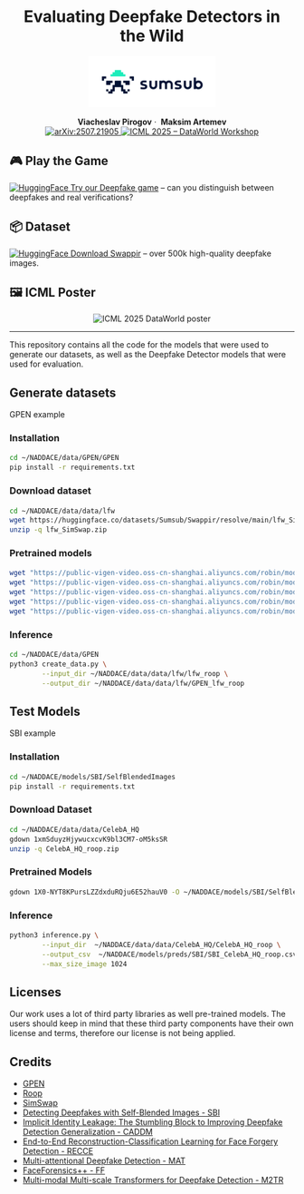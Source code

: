 <h1 align="center">Evaluating Deepfake Detectors in the Wild</h1>

<p align="center">
  <img src="pics/Sumsub_logo.png" alt="Sumsub" height="90"/>
</p>

<p align="center">
  <strong>Viacheslav&nbsp;Pirogov</strong>&nbsp;&middot;&nbsp;
  <strong>Maksim&nbsp;Artemev</strong><br/>
  <a href="https://www.arxiv.org/abs/2507.21905">
    <img src="https://img.shields.io/badge/arXiv-2507.21905-b31b1b.svg?logo=arxiv&logoColor=white" alt="arXiv:2507.21905"/>
  </a>
  <a href="https://icml.cc/virtual/2025/workshop/39966">
    <img src="https://img.shields.io/badge/ICML&nbsp;2025&nbsp;DataWorld-blueviolet.svg" alt="ICML 2025 – DataWorld Workshop"/>
  </a>
</p>

## 🎮 Play the Game  
[<img src="https://huggingface.co/front/assets/huggingface_logo.svg" alt="HuggingFace" height="24"/> Try our Deepfake game](https://huggingface.co/spaces/Sumsub/Deepfake-Game) – 
can you distinguish between deepfakes and real verifications?

## 📦 Dataset  
[<img src="https://huggingface.co/front/assets/huggingface_logo.svg" alt="HuggingFace" height="24"/> Download Swappir](https://huggingface.co/datasets/Sumsub/Swappir) – over 500k high-quality deepfake images.

## 🖼️ ICML Poster  
<p align="center">
  <img src="pics/ICML_poster.png" alt="ICML 2025 DataWorld poster" width="560"/>
</p>

---
This repository contains all the code for the models that were used to generate our datasets,
as well as the Deepfake Detector models that were used for evaluation.

## Generate datasets
GPEN example

### Installation
```bash
cd ~/NADDACE/data/GPEN/GPEN
pip install -r requirements.txt
```

### Download dataset
```bash
cd ~/NADDACE/data/data/lfw
wget https://huggingface.co/datasets/Sumsub/Swappir/resolve/main/lfw_SimSwap.zip
unzip -q lfw_SimSwap.zip
```

### Pretrained models

```bash
wget "https://public-vigen-video.oss-cn-shanghai.aliyuncs.com/robin/models/RetinaFace-R50.pth" -O weights/RetinaFace-R50.pth
wget "https://public-vigen-video.oss-cn-shanghai.aliyuncs.com/robin/models/GPEN-BFR-512.pth" -O weights/GPEN-BFR-512.pth
wget "https://public-vigen-video.oss-cn-shanghai.aliyuncs.com/robin/models/GPEN-BFR-256.pth" -O weights/GPEN-BFR-256.pth
wget "https://public-vigen-video.oss-cn-shanghai.aliyuncs.com/robin/models/realesrnet_x2.pth" -O weights/realesrnet_x2.pth
wget "https://public-vigen-video.oss-cn-shanghai.aliyuncs.com/robin/models/ParseNet-latest.pth" -O weights/ParseNet-latest.pth
```

### Inference

```bash
cd ~/NADDACE/data/GPEN
python3 create_data.py \
        --input_dir ~/NADDACE/data/data/lfw/lfw_roop \
        --output_dir ~/NADDACE/data/data/lfw/GPEN_lfw_roop
```

## Test Models
SBI example

### Installation
```bash
cd ~/NADDACE/models/SBI/SelfBlendedImages
pip install -r requirements.txt
```
### Download Dataset
```bash
cd ~/NADDACE/data/data/CelebA_HQ
gdown 1xmSduyzHjywucxcvK9bl3CM7-oM5ksSR
unzip -q CelebA_HQ_roop.zip
```
### Pretrained Models
```bash
gdown 1X0-NYT8KPursLZZdxduRQju6E52hauV0 -O ~/NADDACE/models/SBI/SelfBlendedImages/weights/FFc23.tar
```
### Inference
```bash
python3 inference.py \
        --input_dir  ~/NADDACE/data/data/CelebA_HQ/CelebA_HQ_roop \
        --output_csv  ~/NADDACE/models/preds/SBI/SBI_CelebA_HQ_roop.csv \
        --max_size_image 1024
```

## Licenses

Our work uses a lot of third party libraries as well pre-trained models. The users should keep in mind that these third party components have their own license and terms, therefore our license is not being applied.

## Credits

- [GPEN](https://github.com/yangxy/GPEN)
- [Roop](https://github.com/s0md3v/roop)
- [SimSwap](https://github.com/neuralchen/SimSwap)
- [Detecting Deepfakes with Self-Blended Images - SBI](https://github.com/mapooon/SelfBlendedImages)
- [Implicit Identity Leakage: The Stumbling Block to Improving Deepfake Detection Generalization - CADDM](https://github.com/megvii-research/CADDM)
- [End-to-End Reconstruction-Classification Learning for Face Forgery Detection -
RECCE](https://github.com/VISION-SJTU/RECCE)
- [Multi-attentional Deepfake Detection - MAT](https://github.com/yoctta/multiple-attention)
- [FaceForensics++ - FF](https://github.com/ondyari/FaceForensics)
- [Multi-modal Multi-scale Transformers for Deepfake Detection - M2TR](https://github.com/wangjk666/M2TR-Multi-modal-Multi-scale-Transformers-for-Deepfake-Detection)
